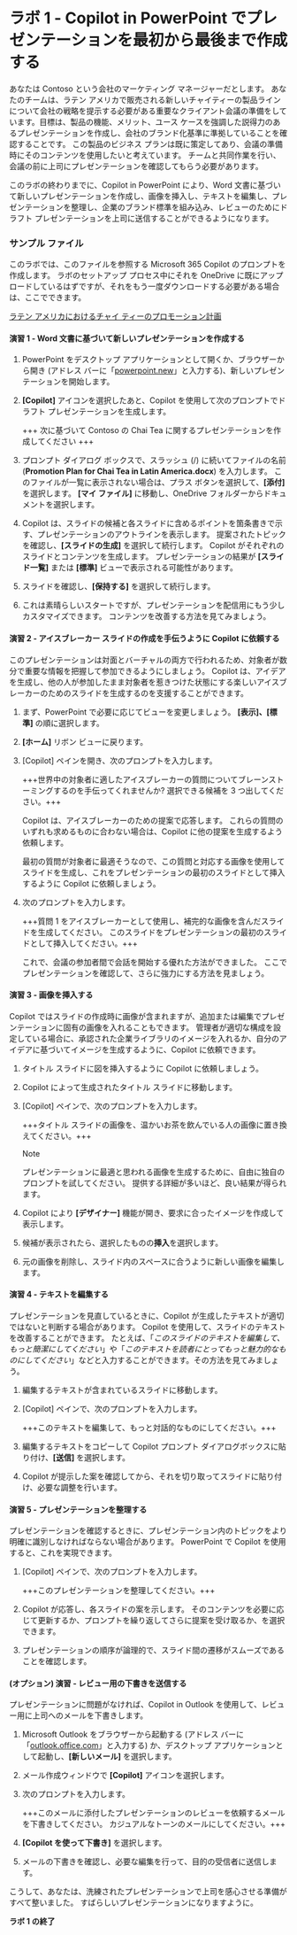 # ラボ 1 - Copilot in PowerPoint でプレゼンテーションを最初から最後まで作成する

あなたは Contoso という会社のマーケティング マネージャーだとします。 あなたのチームは、ラテン アメリカで販売される新しいチャイティーの製品ラインについて会社の戦略を提示する必要がある重要なクライアント会議の準備をしています。目標は、製品の機能、メリット、ユース ケースを強調した説得力のあるプレゼンテーションを作成し、会社のブランド化基準に準拠していることを確認することです。 この製品のビジネス プランは既に策定してあり、会議の準備時にそのコンテンツを使用したいと考えています。 チームと共同作業を行い、会議の前に上司にプレゼンテーションを確認してもらう必要があります。

このラボの終わりまでに、Copilot in PowerPoint により、Word 文書に基づいて新しいプレゼンテーションを作成し、画像を挿入し、テキストを編集し、プレゼンテーションを整理し、企業のブランド標準を組み込み、レビューのためにドラフト プレゼンテーションを上司に送信することができるようになります。

### サンプル ファイル

このラボでは、このファイルを参照する Microsoft 365 Copilot のプロンプトを作成します。 ラボのセットアップ プロセス中にそれを OneDrive に既にアップロードしているはずですが、それをもう一度ダウンロードする必要がある場合は、ここでできます。

[ラテン アメリカにおけるチャイ ティーのプロモーション計画](https://go.microsoft.com/fwlink/?linkid=2269126)

#### 演習 1 - Word 文書に基づいて新しいプレゼンテーションを作成する

1. PowerPoint をデスクトップ アプリケーションとして開くか、ブラウザーから開き (アドレス バーに「[powerpoint.new](https://powerpoint.new)」と入力する)、新しいプレゼンテーションを開始します。

1. **[Copilot]** アイコンを選択したあと、Copilot を使用して次のプロンプトでドラフト プレゼンテーションを生成します。

    +++ 次に基づいて Contoso の Chai Tea に関するプレゼンテーションを作成してください +++

1. プロンプト ダイアログ ボックスで、スラッシュ (/) に続いてファイルの名前 (**Promotion Plan for Chai Tea in Latin America.docx**) を入力します。 このファイルが一覧に表示されない場合は、プラス ボタンを選択して、**[添付]** を選択します。 **[マイ ファイル]** に移動し、OneDrive フォルダーからドキュメントを選択します。
   
1. Copilot は、スライドの候補と各スライドに含めるポイントを箇条書きで示す、プレゼンテーションのアウトラインを表示します。 提案されたトピックを確認し、**[スライドの生成]** を選択して続行します。 Copilot がそれぞれのスライドとコンテンツを生成します。 プレゼンテーションの結果が **[スライド一覧]** または **[標準]** ビューで表示される可能性があります。

1. スライドを確認し、**[保持する]** を選択して続行します。

1. これは素晴らしいスタートですが、プレゼンテーションを配信用にもう少しカスタマイズできます。 コンテンツを改善する方法を見てみましょう。

#### 演習 2 - アイスブレーカー スライドの作成を手伝うように Copilot に依頼する

このプレゼンテーションは対面とバーチャルの両方で行われるため、対象者が数分で重要な情報を把握して参加できるようにしましょう。 Copilot は、アイデアを生成し、他の人が参加したまま対象者を惹きつけた状態にする楽しいアイスブレーカーのためのスライドを生成するのを支援することができます。

1. まず、PowerPoint で必要に応じてビューを変更しましょう。 **[表示]、[標準]** の順に選択します。

1. **[ホーム]** リボン ビューに戻ります。

1. [Copilot] ペインを開き、次のプロンプトを入力します。

     +++世界中の対象者に適したアイスブレーカーの質問についてブレーンストーミングするのを手伝ってくれませんか? 選択できる候補を 3 つ出してください。+++

     Copilot は、アイスブレーカーのための提案で応答します。 これらの質問のいずれも求めるものに合わない場合は、Copilot に他の提案を生成するよう依頼します。

     最初の質問が対象者に最適そうなので、この質問と対応する画像を使用してスライドを生成し、これをプレゼンテーションの最初のスライドとして挿入するように Copilot に依頼しましょう。

1. 次のプロンプトを入力します。

    +++質問 1 をアイスブレーカーとして使用し、補完的な画像を含んだスライドを生成してください。 このスライドをプレゼンテーションの最初のスライドとして挿入してください。+++

    これで、会議の参加者間で会話を開始する優れた方法ができました。 ここでプレゼンテーションを確認して、さらに強力にする方法を見ましょう。

#### 演習 3 - 画像を挿入する

Copilot ではスライドの作成時に画像が含まれますが、追加または編集でプレゼンテーションに固有の画像を入れることもできます。 管理者が適切な構成を設定している場合に、承認された企業ライブラリのイメージを入れるか、自分のアイデアに基づいてイメージを生成するように、Copilot に依頼できます。

1. タイトル スライドに図を挿入するように Copilot に依頼しましょう。

1. Copilot によって生成されたタイトル スライドに移動します。

1. [Copilot] ペインで、次のプロンプトを入力します。

    +++タイトル スライドの画像を、温かいお茶を飲んでいる人の画像に置き換えてください。+++

    > [!NOTE]
    > プレゼンテーションに最適と思われる画像を生成するために、自由に独自のプロンプトを試してください。 提供する詳細が多いほど、良い結果が得られます。

1. Copilot により **[デザイナー]** 機能が開き、要求に合ったイメージを作成して表示します。

1. 候補が表示されたら、選択したものの**挿入**を選択します。

1. 元の画像を削除し、スライド内のスペースに合うように新しい画像を編集します。

#### 演習 4 - テキストを編集する

プレゼンテーションを見直しているときに、Copilot が生成したテキストが適切ではないと判断する場合があります。 Copilot を使用して、スライドのテキストを改善することができます。 たとえば、「*このスライドのテキストを編集して、もっと簡潔にしてください*」や「*このテキストを読者にとってもっと魅力的なものにしてください*」などと入力することができます。その方法を見てみましょう。

1. 編集するテキストが含まれているスライドに移動します。

1. [Copilot] ペインで、次のプロンプトを入力します。

    +++このテキストを編集して、もっと対話的なものにしてください。+++

1. 編集するテキストをコピーして Copilot プロンプト ダイアログボックスに貼り付け、**[送信]** を選択します。

1. Copilot が提示した案を確認してから、それを切り取ってスライドに貼り付け、必要な調整を行います。

#### 演習 5 - プレゼンテーションを整理する

プレゼンテーションを確認するときに、プレゼンテーション内のトピックをより明確に識別しなければならない場合があります。 PowerPoint で Copilot を使用すると、これを実現できます。

1. [Copilot] ペインで、次のプロンプトを入力します。

    +++このプレゼンテーションを整理してください。+++

1. Copilot が応答し、各スライドの案を示します。 そのコンテンツを必要に応じて更新するか、プロンプトを繰り返してさらに提案を受け取るか、を選択できます。 

1. プレゼンテーションの順序が論理的で、スライド間の遷移がスムーズであることを確認します。

#### (オプション) 演習 - レビュー用の下書きを送信する

プレゼンテーションに問題がなければ、Copilot in Outlook を使用して、レビュー用に上司へのメールを下書きします。

1. Microsoft Outlook をブラウザーから起動する (アドレス バーに「[outlook.office.com](https://outlook.office.com)」と入力する) か、デスクトップ アプリケーションとして起動し、**[新しいメール]** を選択します。

1. メール作成ウィンドウで **[Copilot]** アイコンを選択します。

1. 次のプロンプトを入力します。

    +++このメールに添付したプレゼンテーションのレビューを依頼するメールを下書きしてください。 カジュアルなトーンのメールにしてください。+++

1. **[Copilot を使って下書き]** を選択します。

1. メールの下書きを確認し、必要な編集を行って、目的の受信者に送信します。

こうして、あなたは、洗練されたプレゼンテーションで上司を感心させる準備がすべて整いました。 すばらしいプレゼンテーションになりますように。

**ラボ 1 の終了**
